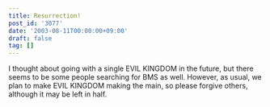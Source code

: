 ```yaml
---
title: Resurrection!
post_id: '3077'
date: '2003-08-11T00:00:00+09:00'
draft: false
tag: []
---
```


I thought about going with a single EVIL KINGDOM in the future, but there seems to be some people searching for BMS as well. However, as usual, we plan to make EVIL KINGDOM making the main, so please forgive others, although it may be left in half.